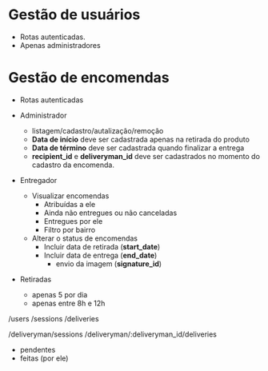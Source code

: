 # Gestão de usuários

- Rotas autenticadas.
- Apenas administradores

# Gestão de encomendas

- Rotas autenticadas

- Administrador
  - listagem/cadastro/autalização/remoção
  - **Data de início** deve ser cadastrada apenas na retirada do produto
  - **Data de término** deve ser cadastrada quando finalizar a entrega
  - **recipient_id** e **deliveryman_id** deve ser cadastrados no momento do cadastro da encomenda.
- Entregador
  - Visualizar encomendas
    - Atribuídas a ele
    - Ainda não entregues ou não canceladas
    - Entregues por ele
    - Filtro por bairro
  - Alterar o status de encomendas
    - Incluir data de retirada (**start_date**)
    - Incluir data de entrega (**end_date**)
      - envio da imagem (**signature_id**)
- Retiradas
  - apenas 5 por dia
  - apenas entre 8h e 12h

/users
/sessions
/deliveries

/deliveryman/sessions
/deliveryman/:deliveryman_id/deliveries

- pendentes
- feitas (por ele)
